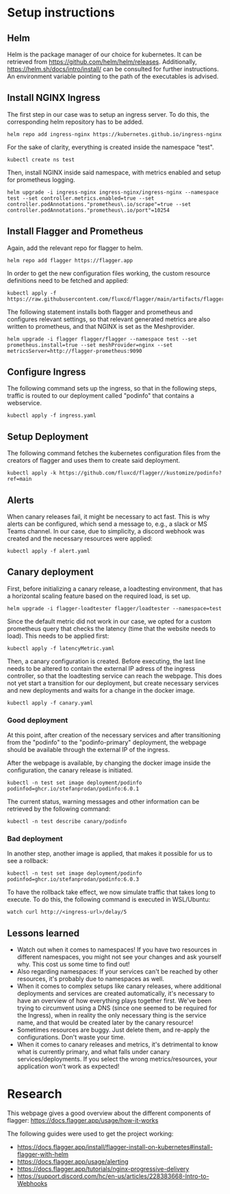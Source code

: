 # Setup instructions
## Helm
Helm is the package manager of our choice for kubernetes. It can be retrieved from https://github.com/helm/helm/releases. Additionally, https://helm.sh/docs/intro/install/ can be consulted for further instructions.
An environment variable pointing to the path of the executables is advised.

## Install NGINX Ingress
The first step in our case was to setup an ingress server. To do this, the corresponding helm repository has to be added.

```
helm repo add ingress-nginx https://kubernetes.github.io/ingress-nginx
```

For the sake of clarity, everything is created inside the namespace "test".

```
kubectl create ns test
```

Then, install NGINX inside said namespace, with metrics enabled and setup for prometheus logging.
```
helm upgrade -i ingress-nginx ingress-nginx/ingress-nginx --namespace test --set controller.metrics.enabled=true --set controller.podAnnotations."prometheus\.io/scrape"=true --set controller.podAnnotations."prometheus\.io/port"=10254
```
## Install Flagger and Prometheus
Again, add the relevant repo for flagger to helm.
```
helm repo add flagger https://flagger.app
```
In order to get the new configuration files working, the custom resource definitions need to be fetched and applied:
```
kubectl apply -f https://raw.githubusercontent.com/fluxcd/flagger/main/artifacts/flagger/crd.yaml
```

The following statement installs both flagger and prometheus and configures relevant settings, so that relevant generated metrics are also written to prometheus, and that NGINX is set as the Meshprovider.
```
helm upgrade -i flagger flagger/flagger --namespace test --set prometheus.install=true --set meshProvider=nginx --set metricsServer=http://flagger-prometheus:9090
```

## Configure Ingress
The following command sets up the ingress, so that in the following steps, traffic is routed to our deployment called "podinfo" that contains a webservice.

```
kubectl apply -f ingress.yaml
```

## Setup Deployment
The following command fetches the kubernetes configuration files from the creators of flagger and uses them to create said deployment.
```
kubectl apply -k https://github.com/fluxcd/flagger//kustomize/podinfo?ref=main
```

## Alerts
When canary releases fail, it might be necessary to act fast. This is why alerts can be configured, which send a message to, e.g., a slack or MS Teams channel. In our case, due to simplicity, a discord webhook was created and the necessary resources were applied:
```
kubectl apply -f alert.yaml
```

## Canary deployment
First, before initializing a canary release, a loadtesting environment, that has a horizontal scaling feature based on the required load, is set up.
```
helm upgrade -i flagger-loadtester flagger/loadtester --namespace=test
```

Since the default metric did not work in our case, we opted for a custom prometheus query that checks the latency (time that the website needs to load). This needs to be applied first:
```
kubectl apply -f latencyMetric.yaml
```

Then, a canary configuration is created. Before executing, the last line needs to be altered to contain the external IP adress of the ingress controller, so that the loadtesting service can reach the webpage.
This does not yet start a transition for our deployment, but create necessary services and new deployments and waits for a change in the docker image.
```
kubectl apply -f canary.yaml
```

### Good deployment
At this point, after creation of the necessary services and after transitioning from the "podinfo" to the "podinfo-primary" deployment, the webpage should be available through the external IP of the ingress.

After the webpage is available, by changing the docker image inside the configuration, the canary release is initiated.
```
kubectl -n test set image deployment/podinfo podinfod=ghcr.io/stefanprodan/podinfo:6.0.1
```

The current status, warning messages and other information can be retrieved by the following command:
```
kubectl -n test describe canary/podinfo
```

### Bad deployment
In another step, another image is applied, that makes it possible for us to see a rollback:
```
kubectl -n test set image deployment/podinfo podinfod=ghcr.io/stefanprodan/podinfo:6.0.3
```

To have the rollback take effect, we now simulate traffic that takes long to execute. To do this, the following command is executed in WSL/Ubuntu:
```
watch curl http://<ingress-url>/delay/5
```

## Lessons learned
 * Watch out when it comes to namespaces! If you have two resources in different namespaces, you might not see your changes and ask yourself why. This cost us some time to find out!
 * Also regarding namespaces: If your services can't be reached by other resources, it's probably due to namespaces as well.
 * When it comes to complex setups like canary releases, where additional deployments and services are created automatically, it's necessary to have an overview of how everything plays together first. We've been trying to circumvent using a DNS (since one seemed to be required for the Ingress), when in reality the only necessary thing is the service name, and that would be created later by the canary resource!
 * Sometimes resources are buggy. Just delete them, and re-apply the configurations. Don't waste your time.
 * When it comes to canary releases and metrics, it's detrimental to know what is currently primary, and what falls under canary services/deployments. If you select the wrong metrics/resources, your application won't work as expected!

# Research
This webpage gives a good overview about the different components of flagger:
https://docs.flagger.app/usage/how-it-works

The following guides were used to get the project working:
 * https://docs.flagger.app/install/flagger-install-on-kubernetes#install-flagger-with-helm​
 * https://docs.flagger.app/usage/alerting​
 * https://docs.flagger.app/tutorials/nginx-progressive-delivery​
 * https://support.discord.com/hc/en-us/articles/228383668-Intro-to-Webhooks


